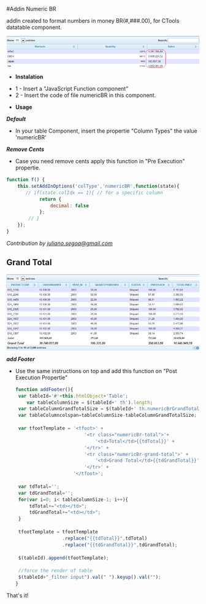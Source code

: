 #Addin Numeric BR

addIn created to format numbers in money BR(#,###.00), for CTools datatable component.

<img src="https://raw.githubusercontent.com/fernandommota/addin-numeric-br/master/images/numericBR.PNG" alt="Example of addin-numeric-br" title="addIn numericbr" align="center" />



* **Instalation**
 - 1 - Insert a "JavaScript Function component" 
 - 2 - Insert the code of file numericBR in this component.


* **Usage**
 
 ***Default***
 - In your table Component, insert the propertie "Column Types" the value 'numericBR' 
 
 ***Remove Cents*** 
  - Case you need remove cents apply this function in "Pre Execution" propertie.
   ```JavaScript
   function f() {  
       this.setAddInOptions('colType','numericBR',function(state){
          // if(state.colIdx == 1){ // for a specific column
               return {
                   decimal: false
               };
           // }
       });
   }
   ```
   *Contribution by juliano.segoa@gmail.com*
    

## Grand Total 

<img src="https://raw.githubusercontent.com/fernandommota/addin-numeric-br/master/images/numericBrGrandTotal.PNG" alt="Example of addin-numeric-br" title="addIn numericBrGrandTotal" align="center" />


 ***add Footer*** 
- Use the same instructions on top and add this function on "Post Execution Propertie"

   ```JavaScript
   function addFooter(){
   	var tableId='#'+this.htmlObject+'Table';
       var tableColumnSize = $(tableId+' th').length;
   	var tableColumnGrandTotalSize = $(tableId+' th.numericBrGrandTotal').length;
   	var tableColumncolspan=tableColumnSize-tableColumnGrandTotalSize;
       
   	var tfootTemplate = '<tfoot>' +
   							'<tr class="numericBr-total">'+
   								'<td>Total</td>{{tdTotal}}' +
   							'</tr>' +
   							'<tr class="numericBr-grand-total">' +
   								'<td>Grand Total</td>{{tdGrandTotal}}' +
   							'</tr>' +
   						'</tfoot>';
       
   	var tdTotal='';
   	var tdGrandTotal='';
   	for(var i=0; i< tableColumnSize-1; i++){
   		tdTotal+="<td></td>";
   		tdGrandTotal+="<td></td>";        
   	}
   
   	tfootTemplate = tfootTemplate
   					.replace("{{tdTotal}}",tdTotal)
   					.replace("{{tdGrandTotal}}",tdGrandTotal);
                       
   	$(tableId).append(tfootTemplate);    
       
   	//force the render of table
   	$(tableId+"_filter input").val(" ").keyup().val("");    
   }
   ```

That's it! 
